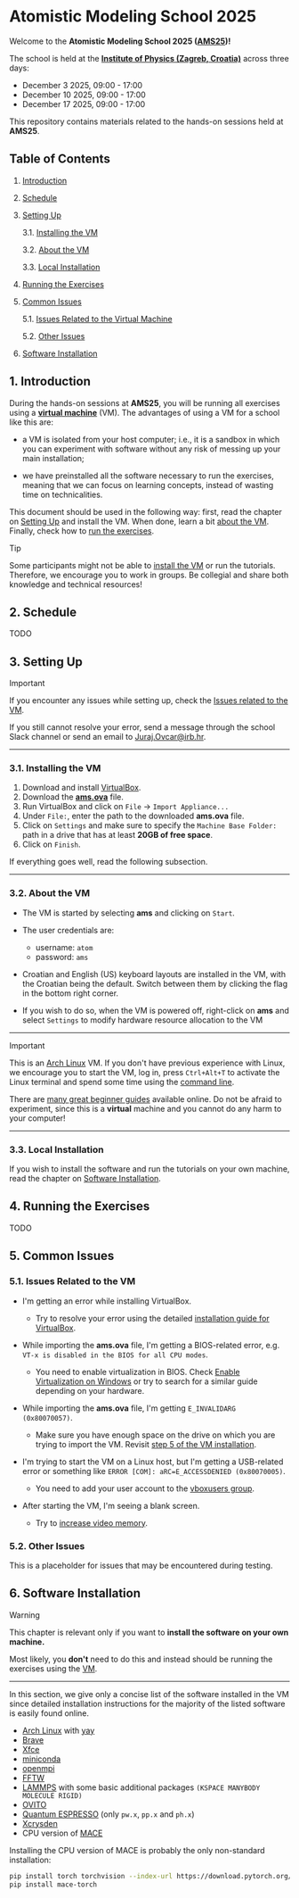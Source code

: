# Atomistic Modeling School 2025

Welcome to the **Atomistic Modeling School 2025 ([AMS25](https://rbi-mtm.github.io/teaching/ams25/))!**

The school is held at the [**Institute of Physics (Zagreb, Croatia)**](https://maps.app.goo.gl/SigjffQmq9kXdW2n9) across three days:

- December 3 2025, 09:00 - 17:00
- December 10 2025, 09:00 - 17:00
- December 17 2025, 09:00 - 17:00

This repository contains materials related to the hands-on sessions held at **AMS25**.

## Table of Contents
 1. [Introduction](#1-introduction)
 2. [Schedule](#2-schedule)
 3. [Setting Up](#3-setting-up)
    
    3.1. [Installing the VM](#31-installing-the-vm)

    3.2. [About the VM](#32-about-the-vm)

    3.3. [Local Installation](#33-local-installation)

 4. [Running the Exercises](#4-running-the-exercises)
 5. [Common Issues](#5-common-issues)

    5.1. [Issues Related to the Virtual Machine](#51-issues-related-to-the-vm)

    5.2. [Other Issues](#52-other-issues)

 6. [Software Installation](#6-software-installation)
    
## 1. Introduction

During the hands-on sessions at **AMS25**, you will be running all exercises using a [**virtual machine**](https://en.wikipedia.org/wiki/Virtual_machine) (VM).
The advantages of using a VM for a school like this are:

- a VM is isolated from your host computer; i.e., it is a sandbox in which you can experiment with software without any risk of messing up your main installation;

- we have preinstalled all the software necessary to run the exercises, meaning that we can focus on learning concepts, instead of wasting time on technicalities.

This document should be used in the following way: first, read the chapter on [Setting Up](#3-setting-up) and install the VM. When done, learn a bit [about the VM](#32-about-the-vm). Finally, check how to [run the exercises](#4-running-the-exercises).

> [!TIP]
> Some participants might not be able to
> [install the VM](#31-installing-the-vm)
> or run the tutorials.
> Therefore, we encourage you to work in groups.
> Be collegial and share both knowledge and technical resources!

## 2. Schedule

TODO

## 3. Setting Up

> [!IMPORTANT]
> If you encounter any issues while setting up, check the [Issues related to the VM](#51-issues-related-to-the-vm).
>
> If you still cannot resolve your error, send a message through the school Slack channel
> or send an email to [Juraj.Ovcar@irb.hr](mailto:Juraj.Ovcar@irb.hr).

***
### 3.1. Installing the VM

 1. Download and install [VirtualBox](https://www.virtualbox.org/wiki/Downloads).
 2. Download the [**ams.ova**](https://drive.google.com/file/d/1DA3PYMnr4v6YDIU0ML2xk5bbuZyAgp5K/view?usp=drive_link) file.
 3. Run VirtualBox and click on ``File`` &rarr; ``Import Appliance...``
 4. Under ``File:``, enter the path to the downloaded **ams.ova** file.
 5. Click on ``Settings`` and make sure to specify the ``Machine Base Folder:`` path in a drive that has at least **20GB of free space**.
 6. Click on ``Finish``.

If everything goes well, read the following subsection.

***
### 3.2. About the VM

- The VM is started by selecting **ams** and clicking on ``Start``.

- The user credentials are:

    - username: ``atom``
    - password: ``ams``

- Croatian and English (US) keyboard layouts are installed in the VM, with the Croatian being the default. Switch between them by clicking the flag in the bottom right corner.

- If you wish to do so, when the VM is powered off, right-click on **ams** and select ``Settings`` to modify hardware resource allocation to the VM

***

> [!IMPORTANT]
> This is an [Arch Linux](https://en.wikipedia.org/wiki/Arch_Linux) VM.
> If you don't have previous experience with Linux,
> we encourage you to start the VM, log in, press ``Ctrl+Alt+T`` to activate the Linux terminal
> and spend some time using the [command line](https://linuxcommand.org/).
>
> There are [many great beginner guides](https://labex.io/linuxjourney) available online. Do not be afraid to experiment, since this is a **virtual** machine and you cannot do any harm to your computer!

***
### 3.3. Local Installation

If you wish to install the software and run the tutorials on your own machine, read the chapter on [Software Installation](#6-software-installation).

## 4. Running the Exercises

TODO

## 5. Common Issues

### 5.1. Issues Related to the VM

- I'm getting an error while installing VirtualBox.

    - Try to resolve your error using the detailed [installation guide for VirtualBox](https://www.virtualbox.org/manual/ch02.html).

- While importing the **ams.ova** file, I'm getting a BIOS-related error, e.g. ``VT-x is disabled in the BIOS for all CPU modes``.

    - You need to enable virtualization in BIOS. Check [Enable Virtualization on Windows](https://support.microsoft.com/en-us/windows/enable-virtualization-on-windows-c5578302-6e43-4b4b-a449-8ced115f58e1) or try to search for a similar guide depending on your hardware.

- While importing the **ams.ova** file, I'm getting ``E_INVALIDARG (0x80070057)``.

    - Make sure you have enough space on the drive on which you are trying to import the VM. Revisit [step 5 of the VM installation](#31-installing-the-vm).

- I'm trying to start the VM on a Linux host, but I'm getting a USB-related error or something like ``ERROR [COM]: aRC=E_ACCESSDENIED (0x80070005)``.

    - You need to add your user account to the [vboxusers group](https://askubuntu.com/questions/377778/how-to-add-users-to-vboxusers-to-enable-usb-usage).

- After starting the VM, I'm seeing a blank screen.

    - Try to [increase video memory](https://askubuntu.com/questions/1134892/ubuntu-18-04-20-04-lts-on-virtualbox-boots-up-but-black-login-screen).

### 5.2. Other Issues

This is a placeholder for issues that may be encountered during testing.

## 6. Software Installation

> [!Warning]
> This chapter is relevant only if you want to **install the software on your own machine.**
>
> Most likely, you **don't** need to do this and instead should be running the exercises
> using the [VM](#31-installing-the-vm).
***

In this section, we give only a concise list of the software installed in the VM since
detailed installation instructions for the majority of the listed software
is easily found online.

- [Arch Linux](https://archlinux.org/) with [yay](https://github.com/Jguer/yay)
- [Brave](https://brave.com/)
- [Xfce](https://www.xfce.org/)
- [miniconda](https://www.anaconda.com/docs/getting-started/miniconda/main)
- [openmpi](https://www.open-mpi.org/)
- [FFTW](https://www.fftw.org/)
- [LAMMPS](https://www.lammps.org/) with some basic additional packages ``(KSPACE MANYBODY MOLECULE RIGID)``
- [OVITO](https://www.ovito.org/)
- [Quantum ESPRESSO](https://www.quantum-espresso.org/) (only ``pw.x``, ``pp.x`` and ``ph.x``)
- [Xcrysden](http://www.xcrysden.org/)
- CPU version of [MACE](https://github.com/ACEsuit/mace)

Installing the CPU version of MACE is probably the only non-standard installation:

```bash
pip install torch torchvision --index-url https://download.pytorch.org/whl/cpu
pip install mace-torch
```

